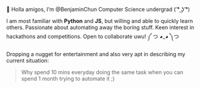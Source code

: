 👋 Holla amigos, I’m @BenjaminChun Computer Science undergrad ( ͡° ͜ʖ ͡°)

I am most familiar with **Python** and **JS**, but willing and able to quickly learn others.
Passionate about automating away the boring stuff.
Keen interest in hackathons and competitions. Open to collaborate uwu! ༼ つ ◕_◕ ༽つ

Dropping a nugget for entertainment and also very apt in describing my current situation:
> Why spend 10 mins everyday doing the same task when you can spend 1 month trying to automate it ;)

<!---
BenjaminChun/BenjaminChun is a ✨ special ✨ repository because its `README.md` (this file) appears on your GitHub profile.
You can click the Preview link to take a look at your changes.
--->
